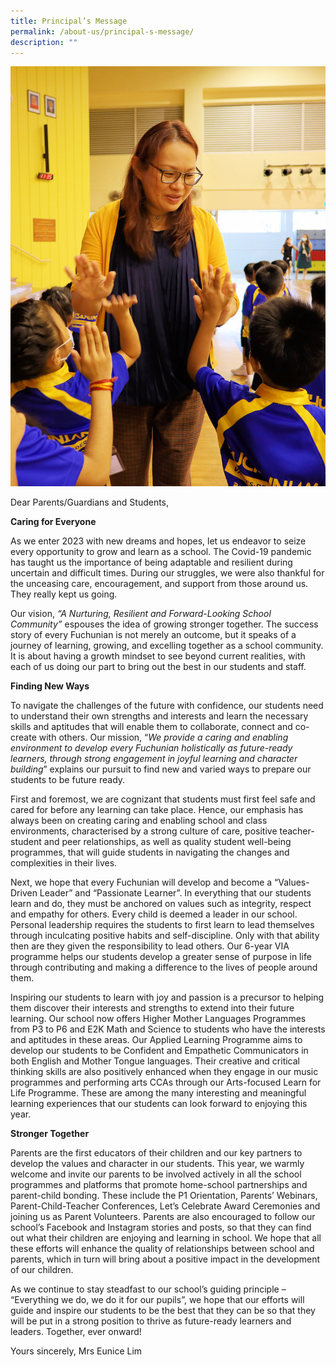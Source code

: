 ```yaml
---
title: Principal’s Message
permalink: /about-us/principal-s-message/
description: ""
---
```

![](/images/Mrs%20Lim%20w%20P1s.jpg)    

Dear Parents/Guardians and Students,

**Caring for Everyone**

As we enter 2023 with new dreams and hopes, let us endeavor to seize every opportunity to grow and learn as a school. The Covid-19 pandemic has taught us the importance of being adaptable and resilient during uncertain and difficult times. During our struggles, we were also thankful for the unceasing care, encouragement, and support from those around us. They really kept us going.

Our vision, _“A Nurturing, Resilient and Forward-Looking School Community”_ espouses the idea of growing stronger together. The success story of every Fuchunian is not merely an outcome, but it speaks of a journey of learning, growing, and excelling together as a school community. It is about having a growth mindset to see beyond current realities, with each of us doing our part to bring out the best in our students and staff.

**Finding New Ways**

To navigate the challenges of the future with confidence, our students need to understand their own strengths and interests and learn the necessary skills and aptitudes that will enable them to collaborate, connect and co-create with others. Our mission, “_We provide a caring and enabling environment to develop every Fuchunian holistically as future-ready learners, through strong engagement in joyful learning and character building_” explains our pursuit to find new and varied ways to prepare our students to be future ready.

First and foremost, we are cognizant that students must first feel safe and cared for before any learning can take place. Hence, our emphasis has always been on creating caring and enabling school and class environments, characterised by a strong culture of care, positive teacher-student and peer relationships, as well as quality student well-being programmes, that will guide students in navigating the changes and complexities in their lives.

Next, we hope that every Fuchunian will develop and become a “Values-Driven Leader” and “Passionate Learner”. In everything that our students learn and do, they must be anchored on values such as integrity, respect and empathy for others. Every child is deemed a leader in our school. Personal leadership requires the students to first learn to lead themselves through inculcating positive habits and self-discipline. Only with that ability then are they given the responsibility to lead others. Our 6-year VIA programme helps our students develop a greater sense of purpose in life through contributing and making a difference to the lives of people around them.

Inspiring our students to learn with joy and passion is a precursor to helping them discover their interests and strengths to extend into their future learning. Our school now offers Higher Mother Languages Programmes from P3 to P6 and E2K Math and Science to students who have the interests and aptitudes in these areas. Our Applied Learning Programme aims to develop our students to be Confident and Empathetic Communicators in both English and Mother Tongue languages. Their creative and critical thinking skills are also positively enhanced when they engage in our music programmes and performing arts CCAs through our Arts-focused Learn for Life Programme. These are among the many interesting and meaningful learning experiences that our students can look forward to enjoying this year. 

**Stronger Together**

Parents are the first educators of their children and our key partners to develop the values and character in our students. This year, we warmly welcome and invite our parents to be involved actively in all the school programmes and platforms that promote home-school partnerships and parent-child bonding. These include the P1 Orientation, Parents’ Webinars, Parent-Child-Teacher Conferences, Let’s Celebrate Award Ceremonies and joining us as Parent Volunteers. Parents are also encouraged to follow our school’s Facebook and Instagram stories and posts, so that they can find out what their children are enjoying and learning in school. We hope that all these efforts will enhance the quality of relationships between school and parents, which in turn will bring about a positive impact in the development of our children. 

As we continue to stay steadfast to our school’s guiding principle – “Everything we do, we do it for our pupils”, we hope that our efforts will guide and inspire our students to be the best that they can be so that they will be put in a strong position to thrive as future-ready learners and leaders. Together, ever onward!  

Yours sincerely,
Mrs Eunice Lim